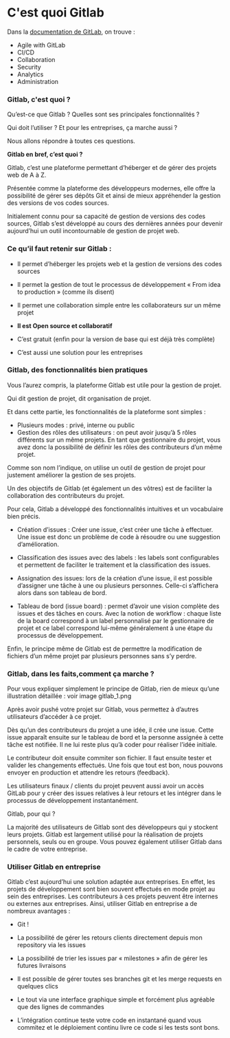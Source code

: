# C'est quoi Gitlab

Dans la [documentation de GitLab](https://docs.gitlab.com/), on trouve :

- Agile with GitLab
- CI/CD
- Collaboration
- Security
- Analytics
- Administration

### Gitlab, c'est quoi ?

Qu’est-ce que Gitlab ? Quelles sont ses principales fonctionnalités ? 

Qui doit l’utiliser ? Et pour les entreprises, ça marche aussi ? 

Nous allons répondre à toutes ces questions.

**Gitlab en bref, c’est quoi ?**

Gitlab, c’est une plateforme permettant d’héberger et de gérer des projets web de A à Z. 

Présentée comme la plateforme des développeurs modernes, elle offre la possibilité de gérer ses dépôts Git et ainsi de mieux appréhender la gestion des versions de vos codes sources.

Initialement connu pour sa capacité de gestion de versions des codes sources, Gitlab s’est développé au cours des dernières années pour devenir aujourd’hui un outil incontournable de gestion de projet web.

### Ce qu’il faut retenir sur Gitlab :

- Il permet d’héberger les projets web et la gestion de versions des codes sources

- Il permet la gestion de tout le processus de développement « From idea to production » (comme ils disent)

- Il permet une collaboration simple entre les collaborateurs sur un même projet

- **Il est Open source et collaboratif**

- C’est gratuit (enfin pour la version de base qui est déjà très complète)

- C’est aussi une solution pour les entreprises

### Gitlab, des fonctionnalités bien pratiques

Vous l’aurez compris, la plateforme Gitlab est utile pour la gestion de projet. 

Qui dit gestion de projet, dit organisation de projet. 

Et dans cette partie, les fonctionnalités de la plateforme sont simples :

- Plusieurs modes : privé, interne ou public
- Gestion des rôles des utilisateurs : on peut avoir jusqu’à 5 rôles différents sur un même projets. 
    En tant que gestionnaire du projet, vous avez donc la possibilité de définir les rôles des contributeurs d’un même projet.

Comme son nom l’indique, on utilise un outil de gestion de projet pour justement améliorer la gestion de ses projets. 

Un des objectifs de Gitlab (et également un des vôtres) est de faciliter la collaboration des contributeurs du projet. 

Pour cela, Gitlab a développé des fonctionnalités intuitives et un vocabulaire bien précis.

- Création d’issues : Créer une issue, c’est créer une tâche à effectuer. Une issue est donc un problème de code à résoudre ou une suggestion d’amélioration.

- Classification des issues avec des labels : les labels sont configurables et permettent de faciliter le traitement et la classification des issues.

- Assignation des issues: lors de la création d’une issue, il est possible d’assigner une tâche à une ou plusieurs personnes. Celle-ci s’affichera alors dans son tableau de bord.

- Tableau de bord (issue board) : permet d’avoir une vision complète des issues et des tâches en cours. Avec la notion de workflow : chaque liste de la board correspond à un label personnalisé par le gestionnaire de projet et ce label correspond lui-même généralement à une étape du processus de développement.

Enfin, le principe même de Gitlab est de permettre la modification de fichiers d’un même projet par plusieurs personnes sans s’y perdre.

### Gitlab, dans les faits,comment ça marche ?

Pour vous expliquer simplement le principe de Gitlab, rien de mieux qu’une illustration détaillée : voir image gitlab_1.png

Après avoir pushé votre projet sur Gitlab, vous permettez à d’autres utilisateurs d’accéder à ce projet.

Dès qu’un des contributeurs du projet a une idée, il crée une issue. Cette issue apparaît ensuite sur le tableau de bord et la personne assignée à cette tâche est notifiée. Il ne lui reste plus qu’à coder pour réaliser l’idée initiale.

Le contributeur doit ensuite commiter son fichier. Il faut ensuite tester et valider les changements effectués. Une fois que tout est bon, nous pouvons envoyer en production et attendre les retours (feedback).

Les utilisateurs finaux / clients du projet peuvent aussi avoir un accès GitLab pour y créer des issues relatives à leur retours et les intégrer dans le processus de développement instantanément.

Gitlab, pour qui ?

La majorité des utilisateurs de Gitlab sont des développeurs qui y stockent leurs projets. Gitlab est largement utilisé pour la réalisation de projets personnels, seuls ou en groupe. Vous pouvez également utiliser Gitlab dans le cadre de votre entreprise.

### Utiliser Gitlab en entreprise

Gitlab c’est aujourd’hui une solution adaptée aux entreprises. En effet, les projets de développement sont bien souvent effectués en mode projet au sein des entreprises. Les contributeurs à ces projets peuvent être internes ou externes aux entreprises. Ainsi, utiliser Gitlab en entreprise a de nombreux avantages :

- Git !

- La possibilité de gérer les retours clients directement depuis mon repository via les issues

- La possibilité de trier les issues par « milestones » afin de gérer les futures livraisons

- Il est possible de gérer toutes ses branches git et les merge requests en quelques clics

- Le tout via une interface graphique simple et forcément plus agréable que des lignes de commandes

- L’intégration continue teste votre code en instantané quand vous commitez et le déploiement continu livre ce code si les tests sont bons.